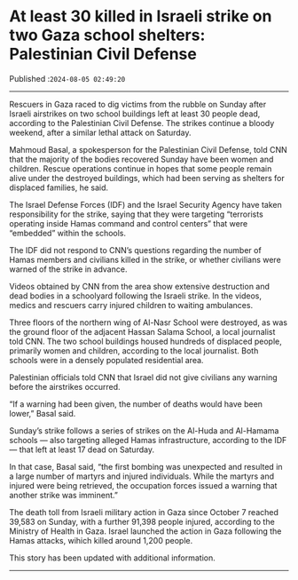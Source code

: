 # At least 30 killed in Israeli strike on two Gaza school shelters: Palestinian Civil Defense

Published :`2024-08-05 02:49:20`

---

Rescuers in Gaza raced to dig victims from the rubble on Sunday after Israeli airstrikes on two school buildings left at least 30 people dead, according to the Palestinian Civil Defense. The strikes continue a bloody weekend, after a similar lethal attack on Saturday.

Mahmoud Basal, a spokesperson for the Palestinian Civil Defense, told CNN that the majority of the bodies recovered Sunday have been women and children. Rescue operations continue in hopes that some people remain alive under the destroyed buildings, which had been serving as shelters for displaced families, he said.

The Israel Defense Forces (IDF) and the Israel Security Agency have taken responsibility for the strike, saying that they were targeting “terrorists operating inside Hamas command and control centers” that were “embedded” within the schools.

The IDF did not respond to CNN’s questions regarding the number of Hamas members and civilians killed in the strike, or whether civilians were warned of the strike in advance.

Videos obtained by CNN from the area show extensive destruction and dead bodies in a schoolyard following the Israeli strike. In the videos, medics and rescuers carry injured children to waiting ambulances.

Three floors of the northern wing of Al-Nasr School were destroyed, as was the ground floor of the adjacent Hassan Salama School, a local journalist told CNN. The two school buildings housed hundreds of displaced people, primarily women and children, according to the local journalist. Both schools were in a densely populated residential area.

Palestinian officials told CNN that Israel did not give civilians any warning before the airstrikes occurred.

“If a warning had been given, the number of deaths would have been lower,” Basal said.

Sunday’s strike follows a series of strikes on the Al-Huda and Al-Hamama schools — also targeting alleged Hamas infrastructure, according to the IDF — that left at least 17 dead on Saturday.

In that case, Basal said, “the first bombing was unexpected and resulted in a large number of martyrs and injured individuals. While the martyrs and injured were being retrieved, the occupation forces issued a warning that another strike was imminent.”

The death toll from Israeli military action in Gaza since October 7 reached 39,583 on Sunday, with a further 91,398 people injured, according to the Ministry of Health in Gaza. Israel launched the action in Gaza following the Hamas attacks, wihich killed around 1,200 people.

This story has been updated with additional information.

---

